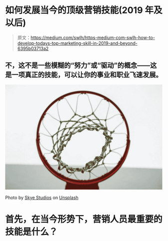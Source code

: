 # 如何发展当今的顶级营销技能(2019 年及以后)

> 原文：<https://medium.com/swlh/https-medium-com-swlh-how-to-develop-todays-top-marketing-skill-in-2019-and-beyond-6395b03713a2>

## 不，这不是一些模糊的“努力”或“驱动”的概念——这是一项真正的技能，可以让你的事业和职业飞速发展。

![](img/db9f4ebb31e181027f83a2b54ba1c378.png)

Photo by [Skye Studios](https://unsplash.com/@skyestudios?utm_source=medium&utm_medium=referral) on [Unsplash](https://unsplash.com?utm_source=medium&utm_medium=referral)

# **首先，在当今形势下，营销人员最重要的技能是什么？**